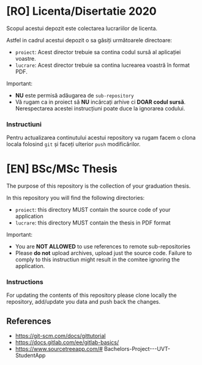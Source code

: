 # [RO] Licenta/Disertatie 2020

Scopul acestui depozit este colectarea lucrariilor de licenta.

Astfel in cadrul acestui depozit o sa găsiți următoarele directoare:

 - `proiect`: Acest director trebuie sa contina codul sursă al aplicației voastre. 
 - `lucrare`: Acest director trebuie sa contina lucrearea voastră în format PDF. 

Important:

 - **NU** este permisă adăugarea de `sub-repository`
 - Vă rugam ca in proiect să **NU** incărcați arhive ci **DOAR codul sursă**. Nerespectarea acestei instrucțiuni poate duce la ignorarea codului.

### Instructiuni

Pentru actualizarea continutului acestui repository va rugam facem o clona locala folosind `git` și faceți ulterior `push` modificărilor.
 
# [EN] BSc/MSc Thesis

The purpose of this repository is the collection of your graduation thesis.

In this repository you will find the following directories:

 - `proiect`: this directory MUST contain the source code of your application
 - `lucrare`: this directory MUST contain the thesis in PDF format

Important:
 - You are **NOT ALLOWED** to use references to remote sub-repositories
 - Please **do not** upload archives, upload just the source code. Failure to comply to this instructiun might result in the comitee ignoring the application.



### Instructions

For updating the contents of this repository please clone locally the repository, add/update you data and push back the changes.


## References

 - https://git-scm.com/docs/gittutorial
 - https://docs.gitlab.com/ee/gitlab-basics/
 - https://www.sourcetreeapp.com/# Bachelors-Project---UVT-StudentApp
